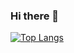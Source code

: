 ### Hi there 👋
[![Top Langs](https://github-readme-stats.vercel.app/api/top-langs/?username=EstebanEchandia)](https://github.com/anuraghazra/github-readme-stats)

<!--
**EstebanEchandia/EstebanEchandia** is a ✨ _special_ ✨ repository because its `README.md` (this file) appears on your GitHub profile.

Here are some ideas to get you started:

- 🔭 I’m currently working on ...
- 🌱 I’m currently learning ...
- 👯 I’m looking to collaborate on ...
- 🤔 I’m looking for help with ...
- 💬 Ask me about ...
- 📫 How to reach me: ...
- 😄 Pronouns: ...
- ⚡ Fun fact: ...
-->
